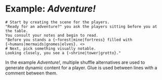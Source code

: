 # Example: *Adventure!*

```ink
# Start by creating the scene for the players.
"Ready for an adventure?" you ask the players sitting before you at the table. 
You consult your notes and begin to read.
"Before you stands a {~forest|mine|fortress} filled with {~humans|mermaids|gnomes|elves}. <>
# Next, pick something visually notable.
Looking closely, you see a {~shrine|tower|grotto}."
```

In the example *Adventure!*, multiple shuffle alternatives are used to generate dynamic content for a player. Glue is used between lines with a comment between them.
